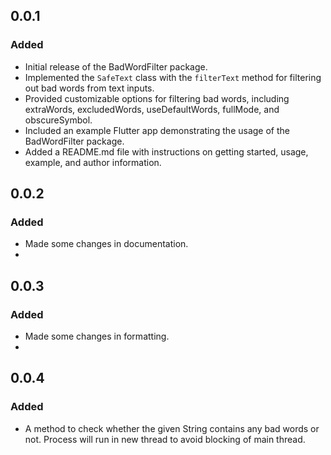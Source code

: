 ## 0.0.1

### Added

- Initial release of the BadWordFilter package.
- Implemented the `SafeText` class with the `filterText` method for filtering out bad words from text inputs.
- Provided customizable options for filtering bad words, including extraWords, excludedWords, useDefaultWords, fullMode, and obscureSymbol.
- Included an example Flutter app demonstrating the usage of the BadWordFilter package.
- Added a README.md file with instructions on getting started, usage, example, and author information.

## 0.0.2

### Added

- Made some changes in documentation.
-

## 0.0.3

### Added

- Made some changes in formatting.
- 
## 0.0.4

### Added

- A method to check whether the given String contains any bad words or not. Process will run in new thread to avoid blocking of main thread. 
